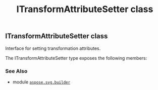 ﻿---
title: ITransformAttributeSetter class
second_title: Aspose.SVG for Python via .NET API References
description: 
type: docs
weight: 440
url: /python-net/aspose.svg.builder/itransformattributesetter/
is_root: false
---

## ITransformAttributeSetter class

Interface for setting transformation attributes.



The ITransformAttributeSetter type exposes the following members:


### See Also
* module [`aspose.svg.builder`](..)
